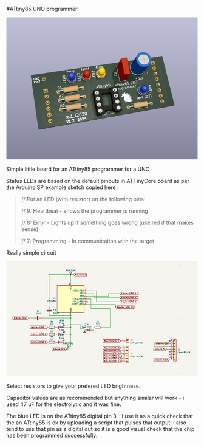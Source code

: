 #ATtiny85 UNO programmer

![3d board](/docs/3d_view.png)

Simple little board for an ATtiny85 programmer for a UNO

Status LEDs are based on the default pinouts in ATTinyCore board as per the ArduinoISP example sketch
copied here :
>
>// Put an LED (with resistor) on the following pins:
>
>// 9: Heartbeat   - shows the programmer is running
>
>// 8: Error       - Lights up if something goes wrong (use red if that makes sense)
>
>// 7: Programming - In communication with the target
>

Really simple circuit

![Circuit](/docs/schematic.png)

Select resistors to give your prefered LED brightness.

Capacitor values are as recommended but anything similar will work - i used 47 uF for the electrolytic and it was fine. 

The blue LED is on the ATtiny85 digital pin 3 - I use it as a quick check that the an ATtiny85 is ok by uploading a script that pulses that output. I also tend to use that pin as a digital out so it is a good visual check that the chip has been programmed successfully.
